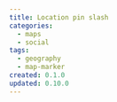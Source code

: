 ```yaml
---
title: Location pin slash
categories:
  - maps
  - social
tags:
  - geography
  - map-marker
created: 0.1.0
updated: 0.10.0
---
```

